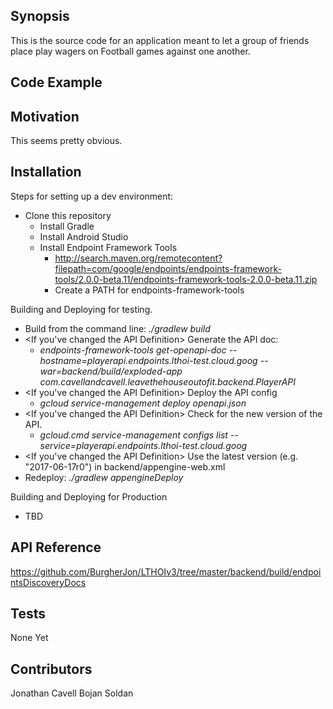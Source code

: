 ## Synopsis

This is the source code for an application meant to let a group of friends place play wagers on Football games against one another.

## Code Example



## Motivation

This seems pretty obvious.

## Installation

Steps for setting up a dev environment:
* Clone this repository
	* Install Gradle
	* Install Android Studio
	* Install Endpoint Framework Tools
		* http://search.maven.org/remotecontent?filepath=com/google/endpoints/endpoints-framework-tools/2.0.0-beta.11/endpoints-framework-tools-2.0.0-beta.11.zip
		* Create a PATH for endpoints-framework-tools

Building and Deploying for testing.
* Build from the command line: *./gradlew build*
* <If you've changed the API Definition> Generate the API doc: 
	* *endpoints-framework-tools get-openapi-doc --hostname=playerapi.endpoints.lthoi-test.cloud.goog --war=backend/build/exploded-app com.cavellandcavell.leavethehouseoutofit.backend.PlayerAPI*
* <If you've changed the API Definition> Deploy the API config
	* *gcloud service-management deploy openapi.json*
* <If you've changed the API Definition> Check for the new version of the API.
	* *gcloud.cmd service-management configs list --service=playerapi.endpoints.lthoi-test.cloud.goog*
* <If you've changed the API Definition> Use the latest version (e.g. "2017-06-17r0") in backend/appengine-web.xml
* Redeploy: *./gradlew appengineDeploy*

Building and Deploying for Production
* TBD

## API Reference

https://github.com/BurgherJon/LTHOIv3/tree/master/backend/build/endpointsDiscoveryDocs

## Tests

None Yet

## Contributors

Jonathan Cavell
Bojan Soldan



